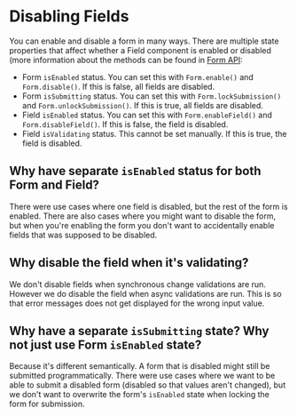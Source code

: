 # Disabling Fields

You can enable and disable a form in many ways. There are multiple state properties that affect whether a Field component is enabled or disabled (more information about the methods can be found in [Form API](./Form-API.md):

- Form `isEnabled` status. You can set this with `Form.enable()` and `Form.disable()`. If this is false, all fields are disabled.
- Form `isSubmitting` status. You can set this with `Form.lockSubmission()` and `Form.unlockSubmission()`. If this is true, all fields are disabled.
- Field `isEnabled` status. You can set this with `Form.enableField()` and `Form.disableField()`. If this is false, the field is disabled.
- Field `isValidating` status. This cannot be set manually. If this is true, the field is disabled.

## Why have separate `isEnabled` status for both Form and Field?

There were use cases where one field is disabled, but the rest of the form is enabled. There are also cases where you might want to disable the form, but when you're enabling the form you don't want to accidentally enable fields that was supposed to be disabled.

## Why disable the field when it's validating?

We don't disable fields when synchronous change validations are run. However we do disable the field when async validations are run. This is so that error messages does not get displayed for the wrong input value.

## Why have a separate `isSubmitting` state? Why not just use Form `isEnabled` state?

Because it's different semantically. A form that is disabled might still be submitted programmatically. There were use cases where we want to be able to submit a disabled form (disabled so that values aren't changed), but we don't want to overwrite the form's `isEnabled` state when locking the form for submission.
